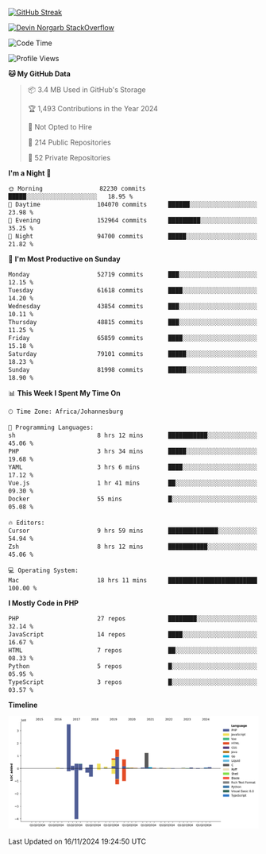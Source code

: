
[![GitHub Streak](http://github-readme-streak-stats.herokuapp.com?user=DevinNorgarb&date_format=M%20j%5B%2C%20Y%5D)]()


[![Devin Norgarb StackOverflow](https://github-readme-stackoverflow.vercel.app/?userID=4993755)](https://stackoverflow.com/users/4993755/devin-norgarb)

<!--START_SECTION:waka-->
![Code Time](http://img.shields.io/badge/Code%20Time-9%2C250%20hrs%2059%20mins-blue)

![Profile Views](http://img.shields.io/badge/Profile%20Views-2-blue)

**🐱 My GitHub Data** 

> 📦 3.4 MB Used in GitHub's Storage 
 > 
> 🏆 1,493 Contributions in the Year 2024
 > 
> 🚫 Not Opted to Hire
 > 
> 📜 214 Public Repositories 
 > 
> 🔑 52 Private Repositories 
 > 
**I'm a Night 🦉** 

```text
🌞 Morning                82230 commits       █████░░░░░░░░░░░░░░░░░░░░   18.95 % 
🌆 Daytime                104070 commits      ██████░░░░░░░░░░░░░░░░░░░   23.98 % 
🌃 Evening                152964 commits      █████████░░░░░░░░░░░░░░░░   35.25 % 
🌙 Night                  94700 commits       █████░░░░░░░░░░░░░░░░░░░░   21.82 % 
```
📅 **I'm Most Productive on Sunday** 

```text
Monday                   52719 commits       ███░░░░░░░░░░░░░░░░░░░░░░   12.15 % 
Tuesday                  61618 commits       ████░░░░░░░░░░░░░░░░░░░░░   14.20 % 
Wednesday                43854 commits       ███░░░░░░░░░░░░░░░░░░░░░░   10.11 % 
Thursday                 48815 commits       ███░░░░░░░░░░░░░░░░░░░░░░   11.25 % 
Friday                   65859 commits       ████░░░░░░░░░░░░░░░░░░░░░   15.18 % 
Saturday                 79101 commits       █████░░░░░░░░░░░░░░░░░░░░   18.23 % 
Sunday                   81998 commits       █████░░░░░░░░░░░░░░░░░░░░   18.90 % 
```


📊 **This Week I Spent My Time On** 

```text
🕑︎ Time Zone: Africa/Johannesburg

💬 Programming Languages: 
sh                       8 hrs 12 mins       ███████████░░░░░░░░░░░░░░   45.06 % 
PHP                      3 hrs 34 mins       █████░░░░░░░░░░░░░░░░░░░░   19.68 % 
YAML                     3 hrs 6 mins        ████░░░░░░░░░░░░░░░░░░░░░   17.12 % 
Vue.js                   1 hr 41 mins        ██░░░░░░░░░░░░░░░░░░░░░░░   09.30 % 
Docker                   55 mins             █░░░░░░░░░░░░░░░░░░░░░░░░   05.08 % 

🔥 Editors: 
Cursor                   9 hrs 59 mins       ██████████████░░░░░░░░░░░   54.94 % 
Zsh                      8 hrs 12 mins       ███████████░░░░░░░░░░░░░░   45.06 % 

💻 Operating System: 
Mac                      18 hrs 11 mins      █████████████████████████   100.00 % 
```

**I Mostly Code in PHP** 

```text
PHP                      27 repos            ████████░░░░░░░░░░░░░░░░░   32.14 % 
JavaScript               14 repos            ████░░░░░░░░░░░░░░░░░░░░░   16.67 % 
HTML                     7 repos             ██░░░░░░░░░░░░░░░░░░░░░░░   08.33 % 
Python                   5 repos             █░░░░░░░░░░░░░░░░░░░░░░░░   05.95 % 
TypeScript               3 repos             █░░░░░░░░░░░░░░░░░░░░░░░░   03.57 % 
```



**Timeline**

![Lines of Code chart](https://raw.githubusercontent.com/DevinNorgarb/DevinNorgarb/main/assets/bar_graph.png)


 Last Updated on 16/11/2024 19:24:50 UTC
<!--END_SECTION:waka-->

